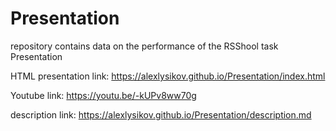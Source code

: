 # Presentation
repository contains data on the performance of the RSShool task Presentation



HTML presentation link: https://alexlysikov.github.io/Presentation/index.html

Youtube link: https://youtu.be/-kUPv8ww70g

description link: https://alexlysikov.github.io/Presentation/description.md